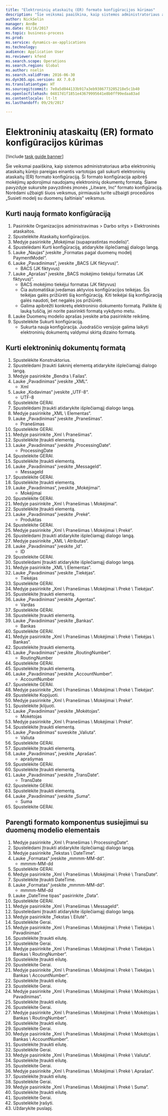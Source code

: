 ```yaml
--- 
title: "Elektroninių ataskaitų (ER) formato konfigūracijos kūrimas"
description: "Šie veiksmai paaiškina, kaip sistemos administratoriaus arba elektroninių ataskaitų kūrėjo pareigas einantis vartotojas gali sukurti elektroninių ataskaitų (ER) formato konfigūraciją."
author: NickSelin
manager: AnnBe
ms.date: 01/16/2017
ms.topic: business-process
ms.prod: 
ms.service: dynamics-ax-applications
ms.technology: 
audience: Application User
ms.reviewer: kfend
ms.search.scope: Operations
ms.search.region: Global
ms.author: nselin
ms.search.validFrom: 2016-06-30
ms.dyn365.ops.version: AX 7.0.0
ms.translationtype: HT
ms.sourcegitcommit: 7e0a5d044133b917a3eb9386773205218e5c1b40
ms.openlocfilehash: 04817d1f1851e43679995641e8b0ff99edaa83ad
ms.contentlocale: lt-lt
ms.lasthandoff: 09/29/2017

---
```

# <a name="create-a-format-configuration-for-electronic-reporting-er"></a>Elektroninių ataskaitų (ER) formato konfigūracijos kūrimas

[!include [task guide banner](../../includes/task-guide-banner.md)]

Šie veiksmai paaiškina, kaip sistemos administratoriaus arba elektroninių ataskaitų kūrėjo pareigas einantis vartotojas gali sukurti elektroninių ataskaitų (ER) formato konfigūraciją. Ši formato konfigūracija apibrėš mokėjimų apdorojimui naudojamų elektroninių dokumentų formatą. Šiame pavyzdyje sukursite pavyzdinės įmonės „Litware, Inc“ formato konfigūraciją. Norėdami užbaigti šiuos veiksmus, pirmiausia turite užbaigti procedūros „Susieti modelį su duomenų šaltiniais“ veiksmus.


## <a name="create-a-new-format-configuration"></a>Kurti naują formato konfigūraciją
1. Pasirinkite Organizacijos administravimas > Darbo sritys > Elektroninės ataskaitos.
2. Spustelėkite Ataskaitų konfigūracijos.
3. Medyje pasirinkite „Mokėjimai (supaprastintas modelis)“.
4. Spustelėdami Kurti konfigūraciją, atidarykite išplečiamąjį dialogo langą.
5. Lauke „Naujas“ įveskite „Formatas pagal duomenų modelį PaymentModel“.
6. Lauke „Pavadinimas“, įveskite „BACS (JK fiktyvus)“.
    * BACS (JK fiktyvus)  
7. Lauke „Aprašas“ įveskite „BACS mokėjimo tiekėjui formatas (JK fiktyvus)“.
    * BACS mokėjimo tiekėjui formatas (JK fiktyvus)  
    * Čia automatiškai įvedamas aktyvios konfigūracijos teikėjas. Šis teikėjas galės prižiūrėti šią konfigūraciją. Kiti teikėjai šią konfigūraciją galės naudoti, bet negalės jos prižiūrėti.  
    * Galima apibrėžti konkretų elektroninio dokumento formatą. Palikite šį lauką tuščią, jei norite pasirinkti formatą vykdymo metu.  
8. Lauke Duomenų modelio aprašas įveskite arba pasirinkite reikšmę.
9. Spustelėkite Sukurti konfigūraciją.
    * Sukurta nauja konfigūracija. Juodraščio versijoje galima laikyti elektroninių dokumentų valdymui skirtą dizaino formatą.  

## <a name="design-format-of-electronic-document"></a>Kurti elektroninių dokumentų formatą
1. Spustelėkite Konstruktorius.
2. Spustelėdami Įtraukti šakninį elementą atidarykite išplečiamąjį dialogo langą.
3. Medyje pasirinkite „Bendra \ Failas“.
4. Lauke „Pavadinimas“ įveskite „XML“.
    * Xml  
5. Lauke „Kodavimas“ įveskite „UTF-8“.
    * UTF-8  
6. Spustelėkite GERAI.
7. Spustelėdami Įtraukti atidarykite išplečiamąjį dialogo langą.
8. Medyje pasirinkite „XML \ Elementas“.
9. Lauke „Pavadinimas“ įveskite „Pranešimas“.
    * Pranešimas  
10. Spustelėkite GERAI.
11. Medyje pasirinkite „Xml \ Pranešimas“.
12. Spustelėkite Įtraukti elementą.
13. Lauke „Pavadinimas“ įveskite „ProcessingDate“.
    * ProcessingDate  
14. Spustelėkite GERAI.
15. Spustelėkite Įtraukti elementą.
16. Lauke „Pavadinimas“ įveskite „MessageId“.
    * MessageId  
17. Spustelėkite GERAI.
18. Spustelėkite Įtraukti elementą.
19. Lauke „Pavadinimas“, įveskite „Mokėjimai“.
    * Mokėjimai  
20. Spustelėkite GERAI.
21. Medyje pasirinkite „Xml \ Pranešimas \ Mokėjimai“.
22. Spustelėkite Įtraukti elementą.
23. Lauke „Pavadinimas“ įveskite „Prekė“.
    * Produktas  
24. Spustelėkite GERAI.
25. Medyje pasirinkite „Xml \ Pranešimas \ Mokėjimai \ Prekė“.
26. Spustelėdami Įtraukti atidarykite išplečiamąjį dialogo langą.
27. Medyje pasirinkite „XML \ Atributas“.
28. Lauke „Pavadinimas“ įveskite „Id“.
    * ID  
29. Spustelėkite GERAI.
30. Spustelėdami Įtraukti atidarykite išplečiamąjį dialogo langą.
31. Medyje pasirinkite „XML \ Elementas“.
32. Lauke „Pavadinimas“ įveskite „Tiekėjas“.
    * Tiekėjas  
33. Spustelėkite GERAI.
34. Medyje pasirinkite „Xml \ Pranešimas \ Mokėjimai \ Prekė \ Tiekėjas“.
35. Spustelėkite Įtraukti elementą.
36. Lauke „Pavadinimas“ įveskite „Agentas“.
    * Vardas  
37. Spustelėkite GERAI.
38. Spustelėkite Įtraukti elementą.
39. Lauke „Pavadinimas“ įveskite „Bankas“.
    * Bankas  
40. Spustelėkite GERAI.
41. Medyje pasirinkite „Xml \ Pranešimas \ Mokėjimai \ Prekė \ Tiekėjas \ Bankas“.
42. Spustelėkite Įtraukti elementą.
43. Lauke „Pavadinimas“ įveskite „RoutingNumber“.
    * RoutingNumber  
44. Spustelėkite GERAI.
45. Spustelėkite Įtraukti elementą.
46. Lauke „Pavadinimas“ įveskite „AccountNumber“.
    * AccountNumber  
47. Spustelėkite GERAI.
48. Medyje pasirinkite „Xml \ Pranešimas \ Mokėjimai \ Prekė \ Tiekėjas“.
49. Spustelėkite Kopijuoti.
50. Medyje pasirinkite „Xml \ Pranešimas \ Mokėjimai \ Prekė“.
51. Spustelėkite Įklijuoti.
52. Lauke „Pavadinimas“ įveskite „Mokėtojas“.
    * Mokėtojas  
53. Medyje pasirinkite „Xml \ Pranešimas \ Mokėjimai \ Prekė“.
54. Spustelėkite Įtraukti elementą.
55. Lauke „Pavadinimas“ suveskite „Valiuta“.
    * Valiuta  
56. Spustelėkite GERAI.
57. Spustelėkite Įtraukti elementą.
58. Lauke „Pavadinimas“, įveskite „Aprašas“.
    * aprašymas  
59. Spustelėkite GERAI.
60. Spustelėkite Įtraukti elementą.
61. Lauke „Pavadinimas“ įveskite „TransDate“.
    * TransDate  
62. Spustelėkite GERAI.
63. Spustelėkite Įtraukti elementą.
64. Lauke „Pavadinimas“ įveskite „Suma“.
    * Suma  
65. Spustelėkite GERAI.

## <a name="prepare-format-components-for-mapping-to-data-model-elements"></a>Parengti formato komponentus susiejimui su duomenų modelio elementais
1. Medyje pasirinkite „Xml \ Pranešimas \ ProcessingDate“.
2. Spustelėdami Įtraukti atidarykite išplečiamąjį dialogo langą.
3. Medyje pasirinkite „Tekstas \ DateTime“.
4. Lauke „Formatas“ įveskite „mmmm-MM-dd“.
    * mmmm-MM-dd  
5. Spustelėkite GERAI.
6. Medyje pasirinkite „Xml \ Pranešimas \ Mokėjimai \ Prekė \ TransDate“.
7. Spustelėkite Įtraukti DateTime.
8. Lauke „Formatas“ įveskite „mmmm-MM-dd“.
    * mmmm-MM-dd  
9. Lauke „DateTime tipas” pasirinkite „Data”.
10. Spustelėkite GERAI.
11. Medyje pasirinkite „Xml \ Pranešimas \ MessageId“.
12. Spustelėdami Įtraukti atidarykite išplečiamąjį dialogo langą.
13. Medyje pasirinkite „Tekstas \ Eilutė‟.
14. Spustelėkite Gerai.
15. Medyje pasirinkite „Xml \ Pranešimas \ Mokėjimai \ Prekė \ Tiekėjas \ Pavadinimas“.
16. Spustelėkite Įtraukti eilutę.
17. Spustelėkite Gerai.
18. Medyje pasirinkite „Xml \ Pranešimas \ Mokėjimai \ Prekė \ Tiekėjas \ Bankas \ RoutingNumber“.
19. Spustelėkite Įtraukti eilutę.
20. Spustelėkite Gerai.
21. Medyje pasirinkite „Xml \ Pranešimas \ Mokėjimai \ Prekė \ Tiekėjas \ Bankas \ AccountNumber“.
22. Spustelėkite Įtraukti eilutę.
23. Spustelėkite Gerai.
24. Medyje pasirinkite „Xml \ Pranešimas \ Mokėjimai \ Prekė \ Mokėtojas \ Pavadinimas“.
25. Spustelėkite Įtraukti eilutę.
26. Spustelėkite Gerai.
27. Medyje pasirinkite „Xml \ Pranešimas \ Mokėjimai \ Prekė \ Mokėtojas \ Bankas \ RoutingNumber“.
28. Spustelėkite Įtraukti eilutę.
29. Spustelėkite Gerai.
30. Medyje pasirinkite „Xml \ Pranešimas \ Mokėjimai \ Prekė \ Mokėtojas \ Bankas \ AccountNumber“.
31. Spustelėkite Įtraukti eilutę.
32. Spustelėkite Gerai.
33. Medyje pasirinkite „Xml \ Pranešimas \ Mokėjimai \ Prekė \ Valiuta“.
34. Spustelėkite Įtraukti eilutę.
35. Spustelėkite Gerai.
36. Medyje pasirinkite „Xml \ Pranešimas \ Mokėjimai \ Prekė \ Aprašas“.
37. Spustelėkite Įtraukti eilutę.
38. Spustelėkite Gerai.
39. Medyje pasirinkite „Xml \ Pranešimas \ Mokėjimai \ Prekė \ Suma“.
40. Spustelėkite Įtraukti eilutę.
41. Spustelėkite Gerai.
42. Spustelėkite Įrašyti.
43. Uždarykite puslapį.


